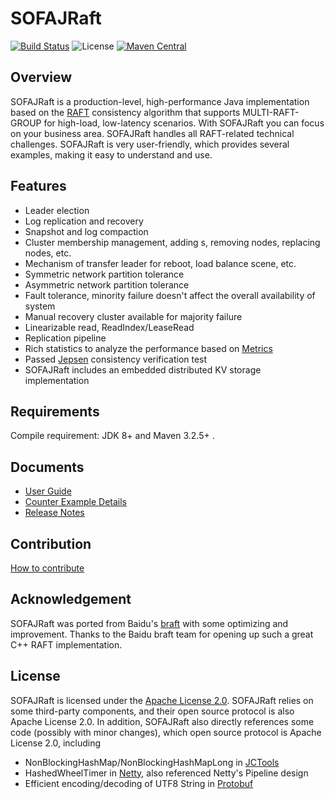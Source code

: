 # SOFAJRaft

[![Build Status](https://travis-ci.com/sofastack/sofa-jraft.svg?branch=master)](https://travis-ci.com/sofastack/sofa-jraft)
![License](https://img.shields.io/badge/license-Apache--2.0-green.svg)
[![Maven Central](https://img.shields.io/maven-central/v/com.alipay.sofa/jraft-parent.svg?label=maven%20central)](https://search.maven.org/search?q=g:com.alipay.sofa%20AND%20sofa-jraft)

## Overview
SOFAJRaft is a production-level, high-performance Java implementation based on the [RAFT](https://raft.github.io/) consistency algorithm that supports MULTI-RAFT-GROUP for high-load, low-latency scenarios.
With SOFAJRaft you can focus on your business area. SOFAJRaft handles all RAFT-related technical challenges. SOFAJRaft is very user-friendly, which provides several examples, making it easy to understand and use.

## Features
- Leader election
- Log replication and recovery
- Snapshot and log compaction
- Cluster membership management, adding s, removing nodes, replacing nodes, etc.
- Mechanism of transfer leader for reboot, load balance scene, etc.
- Symmetric network partition tolerance
- Asymmetric network partition tolerance
- Fault tolerance, minority failure doesn't affect the overall availability of system
- Manual recovery cluster available for majority failure
- Linearizable read, ReadIndex/LeaseRead
- Replication pipeline
- Rich statistics to analyze the performance based on [Metrics](https://metrics.dropwizard.io/4.0.0/getting-started.html)
- Passed [Jepsen](https://github.com/jepsen-io/jepsen) consistency verification test
- SOFAJRaft includes an embedded distributed KV storage implementation

## Requirements
Compile requirement: JDK 8+ and Maven 3.2.5+ .

## Documents
- [User Guide](https://www.sofastack.tech/projects/sofa-jraft/overview)
- [Counter Example Details](https://www.sofastack.tech/projects/sofa-jraft/counter-example)
- [Release Notes](https://www.sofastack.tech/projects/sofa-jraft/release-log)

## Contribution
[How to contribute](https://www.sofastack.tech/projects/sofa-jraft/how-to-contribute-code-to-sofajraft)

## Acknowledgement
SOFAJRaft was ported from Baidu's [braft](https://github.com/brpc/braft) with some optimizing and improvement. Thanks to the Baidu braft team for opening up such a great C++ RAFT implementation.

## License
SOFAJRaft is licensed under the [Apache License 2.0](./LICENSE). SOFAJRaft relies on some third-party components, and their open source protocol is also Apache License 2.0.
In addition, SOFAJRaft also directly references some code (possibly with minor changes), which open source protocol is Apache License 2.0, including
- NonBlockingHashMap/NonBlockingHashMapLong in [JCTools](https://github.com/JCTools/JCTools)
- HashedWheelTimer in [Netty](https://github.com/netty/netty), also referenced Netty's Pipeline design
- Efficient encoding/decoding of UTF8 String in [Protobuf](https://github.com/protocolbuffers/protobuf)
